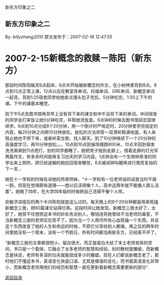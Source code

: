 新东方印象之二
## 新东方印象之二

By: *billyzhang2010* 原文发布于：*2007-02-18 12:47:55*

# 2007-2-15新概念的救赎－陈阳（新东方）

那段时间陈阳每天6点起床，6点半开始被新概念的作文，在小树林里背到8点。8点到12点正常上课，12点以后在教室背单词，托福单词、GRE单词、新概念单词一起背。背到1&#58;25宿舍同学给她拿点馒头包子充饥，5分钟吃完，1&#58;30上下午的课。下午的课基本睡觉，

到下午5点去图书馆再背早上没有背下来的课文和中午没背下来的单词，中间宿舍的同学会打来饭让她5分钟吃完，并帮她洗饭盒。6点钟的时候去图书馆阅览室继续学。6点到10点分成8个20分钟，用一个倒计时严格定时，20分钟里学完规定的内容，每20分钟之间用10分钟放松，放松的方法师穿一双滑轮鞋满地遛，有人来阻止她也不停下来，或者听英文歌、找人聊天。到了10分钟继续下一个20分钟的高强度学习，再10分钟放松。。。10点到10点到操场慢跑800米，10点半回到宿舍洗洗涮涮到11点熄灯，别的同学都睡了，她把凳子拖到走廊上，借着走廊的灯光写两篇作文，有多余时间就再复习白天的学习内容。1点钟会有一个生物钟奇准的同学出来上厕所，把已经迷糊的她拉回宿舍睡觉，6点被闹钟叫醒再进行周而复始的下一天…

她在十一学校的时候告诉她的师弟师妹，“十一学校有一位老师说的话我当时不屑一顾，但现在觉得颇有道理&#8213;&#8213;想以后活得像个人，高中这两年就不能像人那么活着”。她晚了四年，在大学四年级的时候把自己活得不像个人样。  

 俞敏洪讲座后的两个半月陈阳就是这么过的。每天晚上的8个20分钟都是用来死磕新概念三册，把60篇课文钻得烂熟。这段时间让她发现，新概念三册太好了，太好了，她禁不住想把这本书的妙处告诉别人，哪怕违背她曾经不当老师的毒誓，不当新概念三册的老师实在受不了。因为当一个人用尽所有心血死磕一个东西，并且这个东西改变了她的人生和命运的时候，不把它分享给别人都难。再之后的两年时间里她没有一个周末，没有一个节假日，所有时间都泡再新东方，已经离不开了。  

“新概念三册的文章都很短小，留白很大，而正是留白大给了本土老师发挥的空间，书只是一个载体，它融合了太多老师的智慧和经验。别的教材是雕塑，而新概念是块泥，老师有多深的功夫就能捏成多少的雕塑。现在人们都说新概念老了，那时他们不懂这本书，英语变化快是口语、尤其是俚语的变化，而书面英语变化非常小，而新概念老师用他们的经历和智慧一直在更新着新概念需要更新的部分”.

 

 

[返回目录](index.html)
